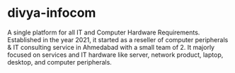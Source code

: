 # divya-infocom
A single platform for all IT and Computer Hardware Requirements. Established in the year 2021, it started as a reseller of computer peripherals &amp; IT consulting service in Ahmedabad with a small team of 2. It majorly focused on services and IT hardware like server, network product, laptop, desktop, and computer peripherals.
